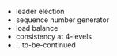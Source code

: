 
   * leader election
   * sequence number generator
   * load balance
   * consistency at 4-levels
   * ...to-be-continued

